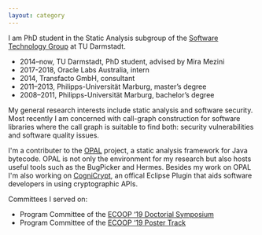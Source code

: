 ```yaml
---
layout: category
---
```


I am PhD student in the Static Analysis subgroup of the [Software Technology Group][1] at TU Darmstadt.

* 2014–now, TU Darmstadt, PhD student, advised by Mira Mezini
* 2017-2018, Oracle Labs Australia, intern
* 2014, Transfacto GmbH, consultant
* 2011–2013, Philipps-Universität Marburg, master’s degree
* 2008–2011, Philipps-Universität Marburg, bachelor’s degree

My general research interests include static analysis and software security.
Most recently I am concerned with call-graph construction for software libraries where the call graph is suitable to find both:
security vulnerabilities and software quality issues.

I'm a contributer to the [OPAL][2] project, a static analysis framework for Java bytecode.
OPAL is not only the environment for my research but also hosts useful tools such as the BugPicker and Hermes.
Besides my work on OPAL I'm also working on [CogniCrypt][3], an offical Eclipse Plugin that aids software developers in using cryptographic APIs.

Committees I served on:

* Program Committee of the [ECOOP ‘19 Doctorial Symposium][4]
* Program Committee of the [ECOOP ‘19 Poster Track][5]

[1]: http://www.stg.tu-darmstadt.de/
[2]: http://www.opal-project.de/
[3]: https://projects.eclipse.org/projects/technology.cognicrypt
[4]: https://2019.ecoop.org/track/ecoop-2019-docsymp
[5]: https://2019.ecoop.org/track/ecoop-2019-Posters